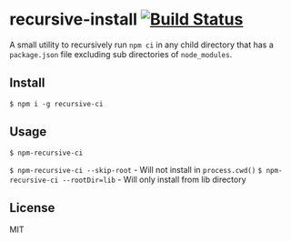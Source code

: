 recursive-install [![Build Status](https://github.com/ReinoutW/recursive-ci.svg?branch=master)](https://github.com/ReinoutW/recursive-ci)
===

A small utility to recursively run `npm ci` in any child directory that has a `package.json` file excluding sub directories of `node_modules`.

Install
---
`$ npm i -g recursive-ci`

Usage
---
`$ npm-recursive-ci`

`$ npm-recursive-ci --skip-root` - Will not install in `process.cwd()`
`$ npm-recursive-ci --rootDir=lib` - Will only install from lib directory


License
---
MIT
